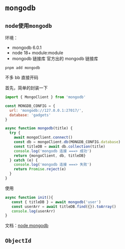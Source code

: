 # `mongodb`

## `node使用mongodb`

环境：

- mongodb 6.0.1
- node 18+ module:module
- mongodb 链接库 官方出的 mongodb 链接库

```shell
pnpm add mongodb
```

不多 bb 直接开码

首先，简单的封装一下

```js
import { MongoClient } from 'mongodb'

const MONGDB_CONFIG = {
  url: 'mongodb://127.0.0.1:27017/',
  database: 'gadgets'
}

async function mongodb(title) {
  try {
    await mongoClient.connect()
    const db = mongoClient.db(MONGDB_CONFIG.database)
    const titleDB = await db.collection(title)
    console.log('mongodb 连接 ===> 成功')
    return {mongoClient, db, titleDB}
  } catch (e) {
    console.log('mongodb 连接 ===> 失败')
    return Promise.reject(e)
  }
}
```

 使用

 ```js
 async function init(){
    const { titleDB } = await mongodb('user')
    const userArr = await titleDB.find({}).toArray()
    console.log(userArr)
}
```

文档：[node mongodb](https://www.mongodb.com/docs/drivers/node/current/)

## `ObjectId`


